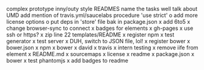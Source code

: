 complex prototype
inny/outy style
READMES
  name the tasks well
  talk about UMD
  add mention of travis.yml/saucelabs procedure
'use strict'
o add more license options
o put deps in 'store' file bak in package.json
x add 6to5
x change browser-sync to connect
x badges for elements
x gh-pages
x use ssh or https?
x zip line 22 templates/README
x register npm
x test generator
x test server
x DUH, switch to JSON file, lol!
x register bower
x bower.json
x npm
x bower
x david
x travis
x intern testing
x remove iife from element
x README.md
x sourcemaps
x license
x readme
x package.json
x bower
x test phantomjs
x add badges to readme
